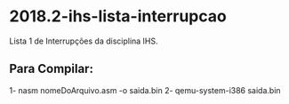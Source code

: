 # 2018.2-ihs-lista-interrupcao
Lista 1 de Interrupções da disciplina IHS.
## Para Compilar:
  1- nasm nomeDoArquivo.asm -o saida.bin
  2- qemu-system-i386 saida.bin
